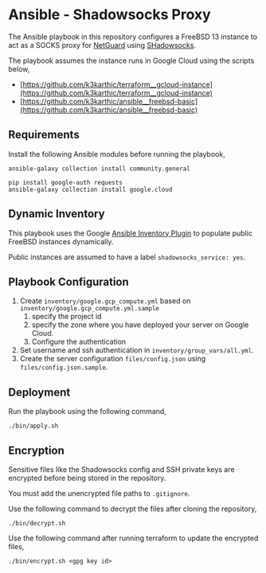 # Ansible - Shadowsocks Proxy

The Ansible playbook in this repository configures a FreeBSD 13 instance to act as a SOCKS proxy for [NetGuard](https://www.netguard.me/) using [SHadowsocks](https://shadowsocks.org/en/index.html).

The playbook assumes the instance runs in Google Cloud using the scripts below,
- [https://github.com/k3karthic/terraform__gcloud-instance](https://github.com/k3karthic/terraform__gcloud-instance)
- [https://github.com/k3karthic/ansible__freebsd-basic](https://github.com/k3karthic/ansible__freebsd-basic)

## Requirements

Install the following Ansible modules before running the playbook,
```
ansible-galaxy collection install community.general

pip install google-auth requests
ansible-galaxy collection install google.cloud
```

## Dynamic Inventory

This playbook uses the Google [Ansible Inventory Plugin](https://docs.ansible.com/ansible/latest/collections/google/cloud/gcp_compute_inventory.html) to populate public FreeBSD instances dynamically.

Public instances are assumed to have a label `shadowsocks_service: yes`.

## Playbook Configuration

1. Create `inventory/google.gcp_compute.yml` based on `inventory/google.gcp_compute.yml.sample`
    1. specify the project id
    1. specify the zone where you have deployed your server on Google Cloud.
    1. Configure the authentication
1. Set username and ssh authentication in `inventory/group_vars/all.yml`.
1. Create the server configuration `files/config.json` using `files/config.json.sample`.

## Deployment

Run the playbook using the following command,
```
./bin/apply.sh
```

## Encryption

Sensitive files like the Shadowsocks config and SSH private keys are encrypted before being stored in the repository.

You must add the unencrypted file paths to `.gitignore`.

Use the following command to decrypt the files after cloning the repository,

```
./bin/decrypt.sh
```

Use the following command after running terraform to update the encrypted files,

```
./bin/encrypt.sh <gpg key id>
```
